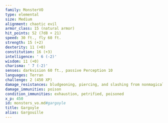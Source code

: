 ```yaml
---
family: MonsterVO
type: elemental
size: Medium
alignment: chaotic evil
armor_class: 15 (natural armor)
hit_points: 52 (7d8 + 21)
speed: 30 ft., fly 60 ft.
strength: 15 (+2)
dexterity: 11 (+0)
constitution: 16 (+3)
intelligence: ' 6 (-2)'
wisdom: 11 (+0)
charisma: ' 7 (-2)'
senses: darkvision 60 ft., passive Perception 10
languages: Terran
challenge: 2 (450 XP)
damage_resistances: bludgeoning, piercing, and slashing from nonmagical attacks that aren't adamantine
damage_immunities: poison
condition_immunities: exhaustion, petrified, poisoned
x_p: 450
id: monsters_vo.md#gargoyle
title: Gargoyle
alias: Gargouille
---
```


